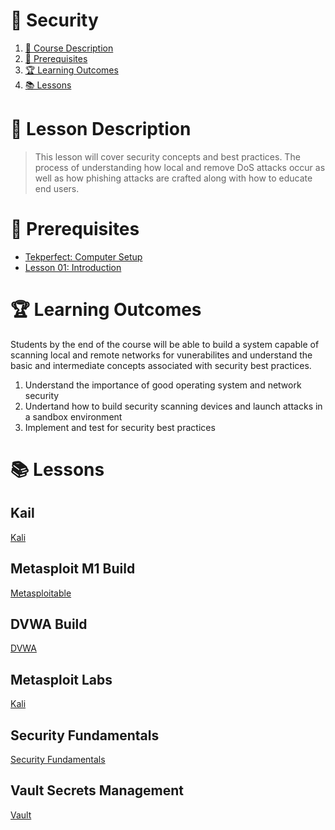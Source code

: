 # 🚨 Security

1. [📝 Course Description](#📝-course-description)
2. [🎯 Prerequisites](#🎯-prerequisites)
3. [🏆 Learning Outcomes](#🏆-learning-outcomes)
4. [📚 Lessons](#📚-lessons)


# 📝 Lesson Description

> This lesson will cover security concepts and best practices. The process of understanding how local and remove DoS attacks occur as well as how phishing attacks are crafted along with how to educate end users. 

# 🎯 Prerequisites

* [Tekperfect: Computer Setup](/lessons/computer-setup.md)
* [Lesson 01: Introduction](/courses/01-Introduction/home.md)

# 🏆 Learning Outcomes

Students by the end of the course will be able to build a system capable of scanning local and remote networks for vunerabilites and understand the basic and intermediate concepts associated with security best practices.

1. Understand the importance of good operating system and network security
1. Undertand how to build security scanning devices and launch attacks in a sandbox environment 
1. Implement and test for security best practices

# 📚 Lessons

## Kail
[Kali](/courses/08-Security/lessons/kali.md)

## Metasploit M1 Build
[Metasploitable](/courses/08-Security/lessons/metasploitable-m1.md)

## DVWA Build
[DVWA](/courses/08-Security/lessons/dvwa.md)

## Metasploit Labs
[Kali](/courses/08-Security/lessons/metasploit-labs.md)

## Security Fundamentals

[Security Fundamentals](/courses/08-Security/lessons/security-fundamentals.md)

## Vault Secrets Management

[Vault](/courses/08-Security/lessons/vault.md)
